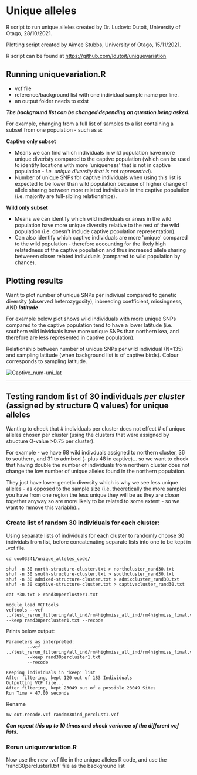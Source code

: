 # Unique alleles

R script to run unique alleles created by Dr. Ludovic Dutoit, University of Otago, 28/10/2021.

Plotting script created by Aimee Stubbs, University of Otago, 15/11/2021.

R script can be found at <https://github.com/ldutoit/uniquevariation>

## Running uniquevariation.R

- vcf file
- reference/background list with one individual sample name per line. 
- an output folder needs to exist 

***The background list can be changed depending on question being asked.***

For example, changing from a full list of samples to a list containing a subset from one population - such as a:

**Captive only subset**
- Means we can find which individuals in wild population have more unique diveristy compared to the captive population (which can be used to identify locations with more 
'uniqueness' that is not in captive population - *i.e. unique diversity that is not represented*). 
- Number of unique SNPs for captive individuals when using this list is expected to be lower than wild population because of higher change of allele sharing between more 
related individuals in the captive population (i.e. majority are full-sibling relationships).

**Wild only subset**
- Means we can identify which wild individuals or areas in the wild population have more unique diversity relative to the rest of the wild population (i.e. doesn't include 
captive population representation). 
- Can also identify which captive individuals are more 'unique' compared to the wild population - therefore accounting for the likely high relatedness of the captive population 
and thus increased allele sharing betweeen closer related individuals (compared to wild population by chance).

## Plotting results

Want to plot number of unique SNPs per indiviual compared to genetic diversity (observed heterozygosity), inbreeding coefficient, missingness, AND ***latitude***

For example below plot shows wild individuals with more unique SNPs compared to the captive population tend to have a lower latitude (i.e. southern wild inividuals have more 
unique SNPs than northern kea, and therefore are less represented in captive population).  

Relationship between number of unique SNPs per wild individual (N=135) and sampling latitude (when background list is of captive birds). Colour corresponds to sampling latitude.

![Captive_num-uni_lat](https://user-images.githubusercontent.com/85653223/146846163-1a183efa-5fae-43b5-a878-2e9025d4b543.png)

________________

## Testing random list of 30 individuals *per cluster* (assigned by structure Q values) for unique alleles

Wanting to check that # individuals per cluster does not effect # of unique alleles chosen per cluster (using the clusters that were assigned by structure Q-value >0.75 per cluster).

For example - we have 68 wild indivduals assigned to northern cluster, 36 to southern, and 31 to admixed (- plus 48 in captive)... 
so we want to check that having double the number of individuals from northern cluster does not change the low number of unique alleles found in the northern population. 

They just have lower genetic diversity which is why we see less unique alleles - as opposed to the sample size (i.e. theoretically the more samples you have from one region the less
unique they will be as they are closer together anyway so are more likely to be related to some extent - so we want to remove this variable)...

### Create list of random 30 individuals for each cluster:

Using separate lists of individuals for each cluster to randomly choose 30 individals from list, before concatenating separate lists into one to be kept in .vcf file.

```
cd uoo03341/unique_alleles_code/

shuf -n 30 north-structure-cluster.txt > northcluster_rand30.txt
shuf -n 30 south-structure-cluster.txt > southcluster_rand30.txt
shuf -n 30 admixed-structure-cluster.txt > admixcluster_rand30.txt
shuf -n 30 captive-structure-cluster.txt > captivecluster_rand30.txt

cat *30.txt > rand30percluster1.txt

module load VCFtools
vcftools --vcf ../test_rerun_filtering/all_ind/rm4highmiss_all_ind/rm4highmiss_final.vcf --keep rand30percluster1.txt --recode
```
Prints below output:
```
Parameters as interpreted:
        --vcf ../test_rerun_filtering/all_ind/rm4highmiss_all_ind/rm4highmiss_final.vcf
        --keep rand30percluster1.txt
        --recode

Keeping individuals in 'keep' list
After filtering, kept 120 out of 183 Individuals
Outputting VCF file...
After filtering, kept 23049 out of a possible 23049 Sites
Run Time = 47.00 seconds
```
Rename
```
mv out.recode.vcf random30ind_perclust1.vcf
```

***Can repeat this up to 10 times and check variance of the different vcf lists.***

### Rerun uniquevariation.R

Now use the new .vcf file in the unique alleles R code, and use the 'rand30percluster1.txt' file as the background list

